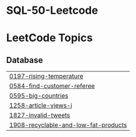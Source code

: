# SQL-50-Leetcode
<!---LeetCode Topics Start-->
# LeetCode Topics
## Database
|  |
| ------- |
| [0197-rising-temperature](https://github.com/abhay-1729/SQL-50-Leetcode/tree/master/0197-rising-temperature) |
| [0584-find-customer-referee](https://github.com/abhay-1729/SQL-50-Leetcode/tree/master/0584-find-customer-referee) |
| [0595-big-countries](https://github.com/abhay-1729/SQL-50-Leetcode/tree/master/0595-big-countries) |
| [1258-article-views-i](https://github.com/abhay-1729/SQL-50-Leetcode/tree/master/1258-article-views-i) |
| [1827-invalid-tweets](https://github.com/abhay-1729/SQL-50-Leetcode/tree/master/1827-invalid-tweets) |
| [1908-recyclable-and-low-fat-products](https://github.com/abhay-1729/SQL-50-Leetcode/tree/master/1908-recyclable-and-low-fat-products) |
<!---LeetCode Topics End-->